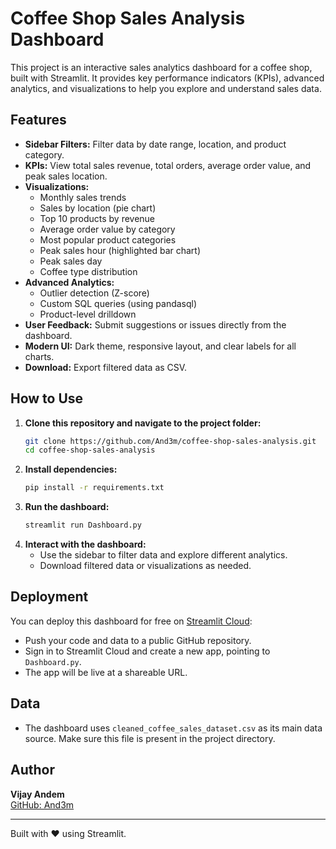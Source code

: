 # Coffee Shop Sales Analysis Dashboard

This project is an interactive sales analytics dashboard for a coffee shop, built with Streamlit. It provides key performance indicators (KPIs), advanced analytics, and visualizations to help you explore and understand sales data.

## Features
- **Sidebar Filters:** Filter data by date range, location, and product category.
- **KPIs:** View total sales revenue, total orders, average order value, and peak sales location.
- **Visualizations:**
  - Monthly sales trends
  - Sales by location (pie chart)
  - Top 10 products by revenue
  - Average order value by category
  - Most popular product categories
  - Peak sales hour (highlighted bar chart)
  - Peak sales day
  - Coffee type distribution
- **Advanced Analytics:**
  - Outlier detection (Z-score)
  - Custom SQL queries (using pandasql)
  - Product-level drilldown
- **User Feedback:** Submit suggestions or issues directly from the dashboard.
- **Modern UI:** Dark theme, responsive layout, and clear labels for all charts.
- **Download:** Export filtered data as CSV.

## How to Use
1. **Clone this repository and navigate to the project folder:**
   ```sh
   git clone https://github.com/And3m/coffee-shop-sales-analysis.git
   cd coffee-shop-sales-analysis
   ```
2. **Install dependencies:**
   ```sh
   pip install -r requirements.txt
   ```
3. **Run the dashboard:**
   ```sh
   streamlit run Dashboard.py
   ```
4. **Interact with the dashboard:**
   - Use the sidebar to filter data and explore different analytics.
   - Download filtered data or visualizations as needed.

## Deployment
You can deploy this dashboard for free on [Streamlit Cloud](https://streamlit.io/cloud):
- Push your code and data to a public GitHub repository.
- Sign in to Streamlit Cloud and create a new app, pointing to `Dashboard.py`.
- The app will be live at a shareable URL.

## Data
- The dashboard uses `cleaned_coffee_sales_dataset.csv` as its main data source. Make sure this file is present in the project directory.

## Author
**Vijay Andem**  
[GitHub: And3m](https://github.com/And3m)

---
Built with ❤️ using Streamlit.
